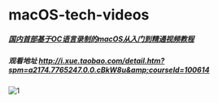 # macOS-tech-videos
##### [国内首部基于OC语言录制的macOS从入门到精通视频教程](http://i.xue.taobao.com/detail.htm?spm=a2174.7765247.0.0.cBkW8u&amp;courseId=100614)

##### 观看地址 http://i.xue.taobao.com/detail.htm?spm=a2174.7765247.0.0.cBkW8u&amp;courseId=100614

![1](https://github.com/shibiao/macOS-tech-videos/blob/master/macOS从入门到精通.png)
